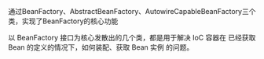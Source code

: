 通过BeanFactory、AbstractBeanFactory、AutowireCapableBeanFactory三个类，实现了BeanFactory的核心功能


以 BeanFactory 接口为核心发散出的几个类，都是用于解决 IoC 容器在 已经获取 Bean 的定义的情况下，如何装配、获取 Bean 实例 的问题。